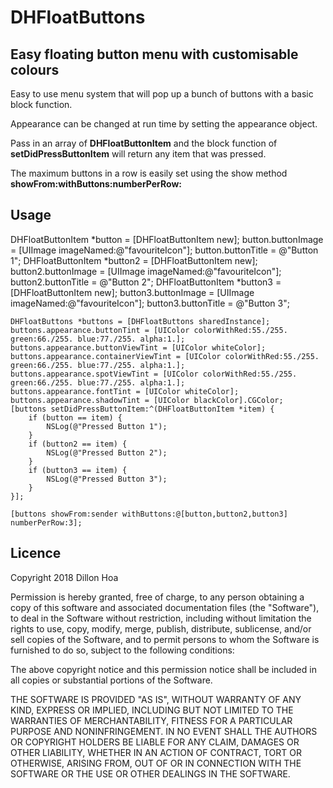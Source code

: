DHFloatButtons
==============

Easy floating button menu with customisable colours
--------------

Easy to use menu system that will pop up a bunch of buttons with a basic block function.

Appearance can be changed at run time by setting the appearance object.

Pass in an array of **DHFloatButtonItem** and the block function of **setDidPressButtonItem** will return any item that was pressed.

The maximum buttons in a row is easily set using the show method **showFrom:withButtons:numberPerRow:**

Usage
--------------

  DHFloatButtonItem *button = [DHFloatButtonItem new];
    button.buttonImage = [UIImage imageNamed:@"favouriteIcon"];
    button.buttonTitle = @"Button 1";
    DHFloatButtonItem *button2 = [DHFloatButtonItem new];
    button2.buttonImage = [UIImage imageNamed:@"favouriteIcon"];
    button2.buttonTitle = @"Button 2";
    DHFloatButtonItem *button3 = [DHFloatButtonItem new];
    button3.buttonImage = [UIImage imageNamed:@"favouriteIcon"];
    button3.buttonTitle = @"Button 3";

    DHFloatButtons *buttons = [DHFloatButtons sharedInstance];
    buttons.appearance.buttonTint = [UIColor colorWithRed:55./255. green:66./255. blue:77./255. alpha:1.];
    buttons.appearance.buttonViewTint = [UIColor whiteColor];
    buttons.appearance.containerViewTint = [UIColor colorWithRed:55./255. green:66./255. blue:77./255. alpha:1.];
    buttons.appearance.spotViewTint = [UIColor colorWithRed:55./255. green:66./255. blue:77./255. alpha:1.];
    buttons.appearance.fontTint = [UIColor whiteColor];
    buttons.appearance.shadowTint = [UIColor blackColor].CGColor;
    [buttons setDidPressButtonItem:^(DHFloatButtonItem *item) {
        if (button == item) {
            NSLog(@"Pressed Button 1");
        }
        if (button2 == item) {
            NSLog(@"Pressed Button 2");
        }
        if (button3 == item) {
            NSLog(@"Pressed Button 3");
        }
    }];

    [buttons showFrom:sender withButtons:@[button,button2,button3] numberPerRow:3];

Licence
-----------
Copyright 2018 Dillon Hoa

Permission is hereby granted, free of charge, to any person obtaining a copy of this software and associated documentation files (the "Software"), to deal in the Software without restriction, including without limitation the rights to use, copy, modify, merge, publish, distribute, sublicense, and/or sell copies of the Software, and to permit persons to whom the Software is furnished to do so, subject to the following conditions:

The above copyright notice and this permission notice shall be included in all copies or substantial portions of the Software.

THE SOFTWARE IS PROVIDED "AS IS", WITHOUT WARRANTY OF ANY KIND, EXPRESS OR IMPLIED, INCLUDING BUT NOT LIMITED TO THE WARRANTIES OF MERCHANTABILITY, FITNESS FOR A PARTICULAR PURPOSE AND NONINFRINGEMENT. IN NO EVENT SHALL THE AUTHORS OR COPYRIGHT HOLDERS BE LIABLE FOR ANY CLAIM, DAMAGES OR OTHER LIABILITY, WHETHER IN AN ACTION OF CONTRACT, TORT OR OTHERWISE, ARISING FROM, OUT OF OR IN CONNECTION WITH THE SOFTWARE OR THE USE OR OTHER DEALINGS IN THE SOFTWARE.
